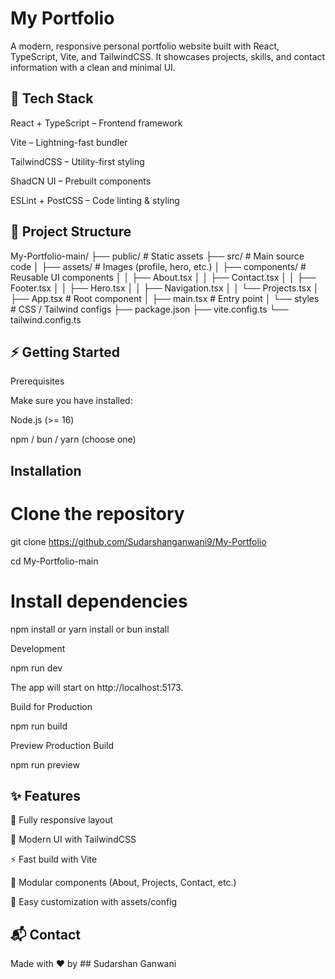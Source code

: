 # My Portfolio

A modern, responsive personal portfolio website built with React, TypeScript, Vite, and TailwindCSS.
It showcases projects, skills, and contact information with a clean and minimal UI.

## 🚀 Tech Stack

React + TypeScript – Frontend framework

Vite – Lightning-fast bundler

TailwindCSS – Utility-first styling

ShadCN UI – Prebuilt components

ESLint + PostCSS – Code linting & styling


## 📂 Project Structure

My-Portfolio-main/
├── public/              # Static assets
├── src/                 # Main source code
│   ├── assets/          # Images (profile, hero, etc.)
│   ├── components/      # Reusable UI components
│   │   ├── About.tsx
│   │   ├── Contact.tsx
│   │   ├── Footer.tsx
│   │   ├── Hero.tsx
│   │   ├── Navigation.tsx
│   │   └── Projects.tsx
│   ├── App.tsx          # Root component
│   ├── main.tsx         # Entry point
│   └── styles           # CSS / Tailwind configs
├── package.json
├── vite.config.ts
└── tailwind.config.ts

## ⚡ Getting Started

Prerequisites

Make sure you have installed:

Node.js (>= 16)

npm / bun / yarn (choose one)


## Installation

# Clone the repository
git clone https://github.com/Sudarshanganwani9/My-Portfolio

cd My-Portfolio-main

# Install dependencies
npm install
 or
yarn install
 or
bun install

Development

npm run dev

The app will start on http://localhost:5173.

Build for Production

npm run build

Preview Production Build

npm run preview

## ✨ Features

📱 Fully responsive layout

🎨 Modern UI with TailwindCSS

⚡ Fast build with Vite

🧩 Modular components (About, Projects, Contact, etc.)

🔗 Easy customization with assets/config




## 📬 Contact

Made with ❤️ by ## Sudarshan Ganwani


